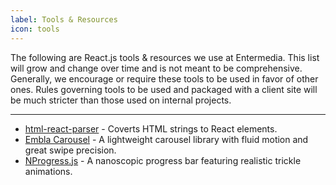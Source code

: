 ```yaml
---
label: Tools & Resources
icon: tools
---
```


The following are React.js tools & resources we use at Entermedia. This list will grow and change over time and is not meant to be comprehensive. Generally, we encourage or require these tools to be used in favor of other ones. Rules governing tools to be used and packaged with a client site will be much stricter than those used on internal projects.

---

- [html-react-parser](https://yarnpkg.com/package/html-react-parser) - Coverts HTML strings to React elements.
- [Embla Carousel](https://www.embla-carousel.com/get-started/react/) - A lightweight carousel library with fluid motion and great swipe precision.
- [NProgress.js](https://ricostacruz.com/nprogress/) - A nanoscopic progress bar featuring realistic trickle animations.
